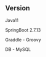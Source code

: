 ## Version
<p> Java11  </p>
<p> SpringBoot 2.7.13 </p>
<p> Graddle - Groovy </p>
<p> DB - MySQL </p>
